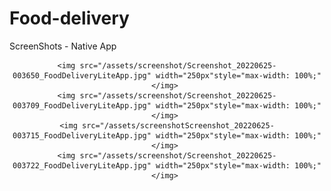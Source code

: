 # Food-delivery

ScreenShots - Native App

<div align="center">


    <img src="/assets/screenshot/Screenshot_20220625-003650_FoodDeliveryLiteApp.jpg" width="250px"style="max-width: 100%;"</img> 
    <img src="/assets/screenshot/Screenshot_20220625-003709_FoodDeliveryLiteApp.jpg" width="250px"style="max-width: 100%;"</img> 
    <img src="/assets/screenshotScreenshot_20220625-003715_FoodDeliveryLiteApp.jpg" width="250px"style="max-width: 100%;"</img> 
    <img src="/assets/screenshot/Screenshot_20220625-003722_FoodDeliveryLiteApp.jpg" width="250px"style="max-width: 100%;"</img> 
    
</div>
